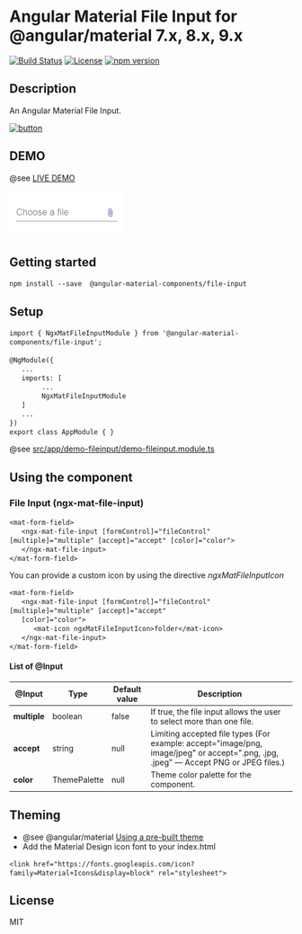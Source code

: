 # Angular Material File Input for @angular/material 7.x, 8.x, 9.x

[![Build Status](https://travis-ci.com/h2qutc/angular-material-components.svg?branch=master)](https://travis-ci.com/h2qutc/angular-material-components)
[![License](https://img.shields.io/npm/l/angular-material-components.svg)](https://www.npmjs.com/package/angular-material-components)
[![npm version](https://badge.fury.io/js/%40angular-material-components%2Ffile-input.svg)](https://www.npmjs.com/package/@angular-material-components/file-input)

## Description

An Angular Material File Input.

[![button](https://www.paypalobjects.com/en_US/i/btn/btn_donate_LG.gif)](https://www.paypal.com/cgi-bin/webscr?cmd=_s-xclick&hosted_button_id=SAAY32BP5KPPC&source=url)

## DEMO

@see [LIVE DEMO](https://h2qutc.github.io/angular-material-components/)

![Alt Text](demo_file_input.png)

## Getting started
```
npm install --save  @angular-material-components/file-input
```

## Setup

```
import { NgxMatFileInputModule } from '@angular-material-components/file-input';

@NgModule({
   ...
   imports: [
        ...
        NgxMatFileInputModule
   ]
   ...
})
export class AppModule { }
```

@see [src/app/demo-fileinput/demo-fileinput.module.ts](src/app/demo-fileinput/demo-fileinput.module.ts)

## Using the component

### File Input (ngx-mat-file-input)

```
<mat-form-field>
   <ngx-mat-file-input [formControl]="fileControl" [multiple]="multiple" [accept]="accept" [color]="color">
   </ngx-mat-file-input>
</mat-form-field>
```

You can provide a custom icon by using the directive *ngxMatFileInputIcon*

```
<mat-form-field>
   <ngx-mat-file-input [formControl]="fileControl" [multiple]="multiple" [accept]="accept"
   [color]="color">
      <mat-icon ngxMatFileInputIcon>folder</mat-icon>
   </ngx-mat-file-input>
</mat-form-field>
```

#### List of @Input

| @Input        	| Type     	| Default value 	| Description                                                          	|
|---------------	|----------	|---------------	|----------------------------------------------------------------------	|
| **multiple**      	| boolean  	| false          	| If true, the file input allows the user to select more than one file.                	|
| **accept**    	   | string   | null           | Limiting accepted file types (For example: accept="image/png, image/jpeg" or accept=".png, .jpg, .jpeg" — Accept PNG or JPEG files.) 	|
| **color**      	| ThemePalette  	| null          	| Theme color palette for the component.                	|

## Theming
- @see @angular/material [Using a pre-built theme](https://material.angular.io/guide/theming#using-a-pre-built-theme)
- Add the Material Design icon font to your index.html
```
<link href="https://fonts.googleapis.com/icon?family=Material+Icons&display=block" rel="stylesheet">
```

## License
MIT